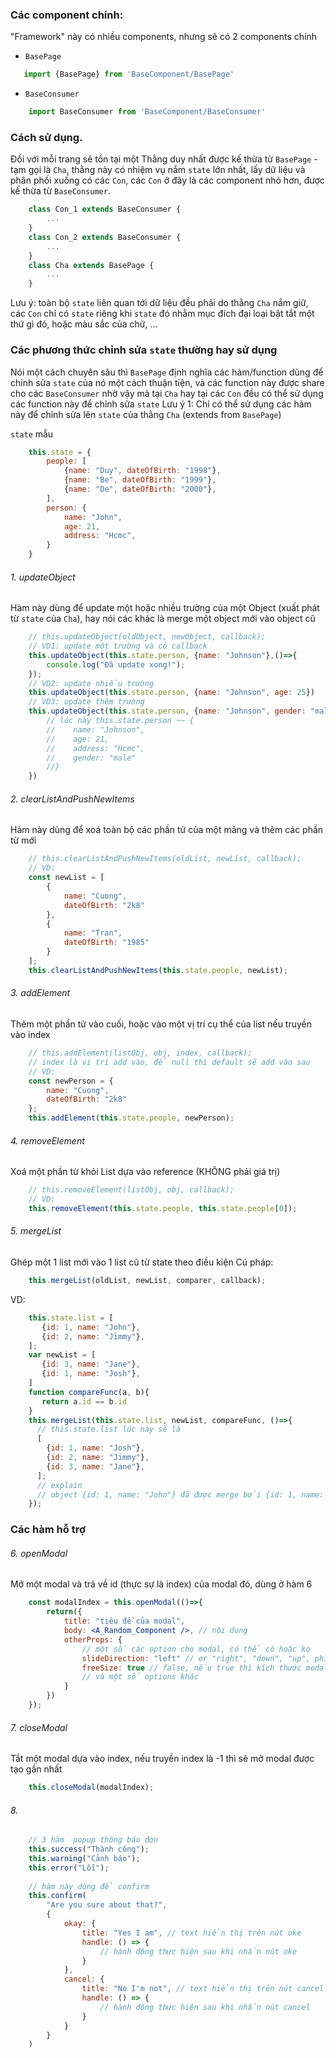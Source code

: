 
### Các component chính:
"Framework" này có nhiều components, nhưng sẽ có 2 components chính
- `BasePage`
 ```jsx
    import {BasePage} from 'BaseComponent/BasePage'
```
- `BaseConsumer`
```jsx
    import BaseConsumer from 'BaseComponent/BaseConsumer'
```
### Cách sử dụng.
Đối với mỗi trang sẽ tồn tại một Thằng duy nhất được kế thừa từ `BasePage` - tạm gọi là `Cha`, thằng này có nhiệm vụ nắm `state` lớn nhất, lấy dữ liệu và phân phối xuống có các `Con`, các `Con` ở đây là các component nhỏ hơn, được kế thừa từ `BaseConsumer`.
```jsx
    class Con_1 extends BaseConsumer {
        ...
    }
    class Con_2 extends BaseConsumer {
        ...
    }
    class Cha extends BasePage {
        ...
    }
```
Lưu ý: toàn bộ `state` liên quan tới dữ liệu đều phải do thằng `Cha` nắm giữ, các `Con` chỉ có `state` riêng khi `state` đó nhằm mục đích đại loại bật tắt một thứ gì đó, hoặc màu sắc của chữ, ...

### Các phương thức chỉnh sửa `state` thường hay sử dụng
Nói một cách chuyên sâu thì `BasePage` định nghĩa các hàm/function dùng để chỉnh sửa `state` của nó một cách thuận tiện, và các function này được share cho các `BaseConsumer` nhờ vậy mà tại `Cha` hay tại các `Con` đều có thể sử dụng các function này để chỉnh sửa `state`
Lưu ý 1: Chỉ có thể sử dụng các hàm này để chỉnh sửa lên `state` của thằng `Cha` (extends from `BasePage`)

`state` mẫu
```jsx
    this.state = {
        people: [
            {name: "Duy", dateOfBirth: "1998"},
            {name: "Be", dateOfBirth: "1999"},
            {name: "De", dateOfBirth: "2000"},
        ],
        person: {
            name: "John",
            age: 21,
            address: "Hcmc",
        }
    }
```
###### 1. updateObject
Hàm này dùng để update một hoặc nhiều trường của một Object  (xuất phát từ `state` của `Cha`), hay nói các khác là merge một object mới vào object cũ
```jsx
    // this.updateObject(oldObject, newObject, callback);
    // VD1: update một trường và có callback
    this.updateObject(this.state.person, {name: "Johnson"},()=>{
        console.log("Đã update xong!");
    });
    // VD2: update nhiều trường 
    this.updateObject(this.state.person, {name: "Johnson", age: 25})
    // VD3: update thêm trường
    this.updateObject(this.state.person, {name: "Johnson", gender: "male"}, ()=>{
        // lúc này this.state.person ~~ {
        //    name: "Johnson",
        //    age: 21,
        //    address: "Hcmc",
        //    gender: "male"
        //}
    })
```
###### 2. clearListAndPushNewItems
Hàm này dùng để xoá toàn bộ các phần tử của một mảng và thêm các phần từ mới
```jsx
    // this.clearListAndPushNewItems(oldList, newList, callback);
    // VD: 
    const newList = [
        {
            name: "Cuong", 
            dateOfBirth: "2k8"
        }, 
        {
            name: "Tran", 
            dateOfBirth: "1985"
        }
    ];
    this.clearListAndPushNewItems(this.state.people, newList);
```
###### 3. addElement
Thêm một phần tử vào cuối, hoặc vào một vị trí cụ thể của list nếu truyền vào index
```jsx
    // this.addElement(listObj, obj, index, callback);
    // index là vị trí add vào, để null thì default sẽ add vào sau
    // VD: 
    const newPerson = {
        name: "Cuong", 
        dateOfBirth: "2k8"
    };
    this.addElement(this.state.people, newPerson);
```
###### 4. removeElement
Xoá một phần từ khỏi List dựa vào reference (KHÔNG phải giá trị)
```jsx
    // this.removeElement(listObj, obj, callback);
    // VD: 
    this.removeElement(this.state.people, this.state.people[0]);
```

###### 5. mergeList
Ghép một 1 list mới vào 1 list cũ từ state theo điều kiện
Cú pháp:
```jsx
    this.mergeList(oldList, newList, comparer, callback);
```
VD: 
```jsx
    this.state.list = [
       {id: 1, name: "John"},
       {id: 2, name: "Jimmy"},
    ];
    var newList = [
       {id: 3, name: "Jane"},
       {id: 1, name: "Josh"},
    ]
    function compareFunc(a, b){
       return a.id == b.id
    } 
    this.mergeList(this.state.list, newList, compareFunc, ()=>{
      // this.state.list lúc này sẽ là
      [
        {id: 1, name: "Josh"},
        {id: 2, name: "Jimmy"},
        {id: 3, name: "Jane"},
      ];
      // explain
      // object {id: 1, name: "John"} đã được merge bởi {id: 1, name: "Josh"}
    });
```


### Các hàm hỗ trợ 


###### 6. openModal
Mở một modal và trả về id (thực sự là index) của modal đó, dùng ở hàm 6
```jsx
    const modalIndex = this.openModal(()=>{
        return({
            title: "tiêu đề của modal",
            body: <A_Random_Component />, // nội dung
            otherProps: {
                // một số các option cho modal, có thể có hoặc ko 
                slideDirection: "left" // or "right", "down", "up", phía xuất hiện và biến mất của modal
                freeSize: true // false, nếu true thì kích thước modal sẽ tuỳ thuộc vào body
                // và một số options khác 
            }
        })
    });
```

###### 7. closeModal
Tắt một modal dựa vào index, nếu truyền index là -1 thì sẽ mở modal được tạo gần nhất
```jsx
    this.closeModal(modalIndex);
```

###### 8.
```jsx
    // 3 hàm  popup thông báo đơn 
    this.success("Thành công"); 
    this.warning("Cảnh báo");
    this.error("Lỗi");
    
    // hàm này dùng để confirm
    this.confirm(
        "Are you sure about that?",
        {
            okay: {
                title: "Yes I am", // text hiển thị trên nút oke 
                handle: () => {
                    // hành động thực hiện sau khi nhấn nút oke
                }
            },
            cancel: {
                title: "No I'm not", // text hiển thị trên nút cancel 
                handle: () => {
                    // hành động thực hiện sau khi nhấn nút cancel
                }
            }
        }
    )
    
```



